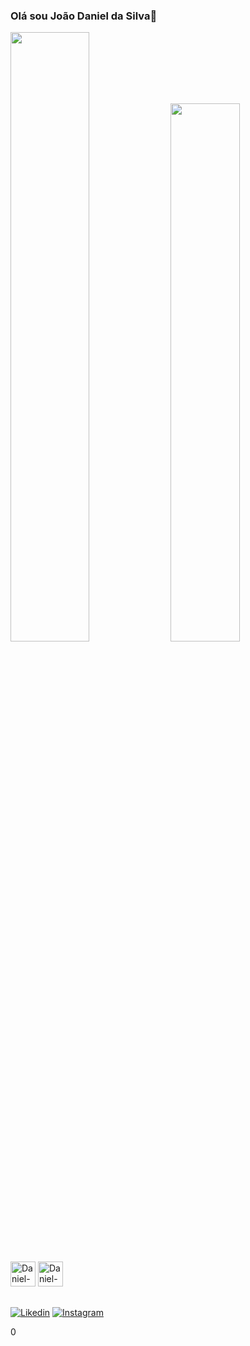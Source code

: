 ### Olá sou João Daniel da Silva👋

<img aling="left" width="50%" src="https://github-readme-stats.vercel.app/api?username=danieldsv23&theme=dracula"/>
<img aling="left" width="47%" src="https://github-readme-stats.vercel.app/api/top-langs/?username=danieldsv23&layout="/>


<div style="display:inline_block"><br>
<img aling="center" alt="Daniel-html" heigt="30" width="40"  src="https://cdn.jsdelivr.net/gh/devicons/devicon/icons/html5/html5-original.svg" />
<img aling="center" alt="Daniel-html" heigt="30" width="40"  src="https://cdn.jsdelivr.net/gh/devicons/devicon/icons/css3/css3-original.svg" />
</div>




##
[![Likedin](https://img.shields.io/badge/LinkedIn-0077B5?style=for-the-badge&logo=linkedin&logoColor=white)](www.linkedin.com/in/João-Daniel-Analise-Densenvolvimento-de-Sistemas)
[![Instagram](https://img.shields.io/badge/Instagram-E4405F?style=for-the-badge&logo=instagram&logoColor=white)](https://www.instagram.com/daniel_silva219/)



0
